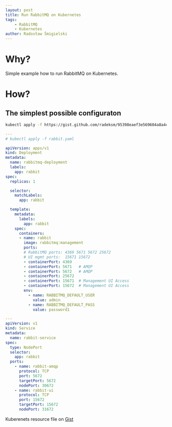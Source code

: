 ```yaml
---
layout: post
title: Run RabbitMQ on Kubernetes
tags:
    - RabbitMQ
    - Kubernetes
author: Radosław Śmigielski
---
```


Why?
====
Simple example how to run RabbitMQ on Kubernetes.

How?
====

The simplest possible configuraton
----------------------------------
```bash
kubectl apply -f https://gist.github.com/radeksm/95398eaef3e569604a8a4c52c992c728
```

```yaml
---
# kubectl apply -f rabbit.yaml 

apiVersion: apps/v1
kind: Deployment
metadata:
  name: rabbitmq-deployment
  labels:
    app: rabbit
spec:
  replicas: 1

  selector:
    matchLabels:
      app: rabbit

  template:
    metadata:
      labels:
        app: rabbit
    spec:
      containers:
      - name: rabbit
        image: rabbitmq:management
        ports:
        # RabbitMQ ports: 4369 5671 5672 25672
        # UI mgmt ports:  15671 15672
        - containerPort: 4369
        - containerPort: 5671   # AMQP
        - containerPort: 5672   # AMQP
        - containerPort: 25672
        - containerPort: 15671  # Management UI Access
        - containerPort: 15672  # Management UI Access
        env:
          - name: RABBITMQ_DEFAULT_USER
            value: admin
          - name: RABBITMQ_DEFAULT_PASS
            value: password1

---
apiVersion: v1
kind: Service
metadata:
  name: rabbit-service
spec:
  type: NodePort
  selector:
    app: rabbit
  ports:
    - name: rabbit-amqp
      protocol: TCP
      port: 5672
      targetPort: 5672
      nodePort: 30672
    - name: rabbit-ui
      protocol: TCP
      port: 15672
      targetPort: 15672
      nodePort: 31672
```

Kuberenets resource file on [Gist](https://gist.github.com/radeksm/95398eaef3e569604a8a4c52c992c728)
